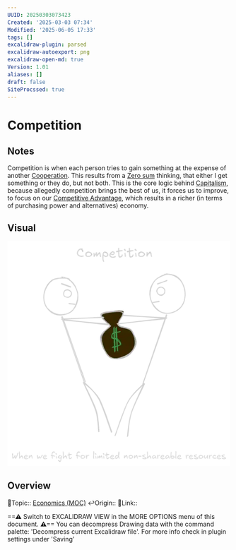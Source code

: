 ```yaml
---
UUID: 20250303073423
Created: '2025-03-03 07:34'
Modified: '2025-06-05 17:33'
tags: []
excalidraw-plugin: parsed
excalidraw-autoexport: png
excalidraw-open-md: true
Version: 1.01
aliases: []
draft: false
SiteProcssed: true
---
```


# Competition

## Notes

Competition is when each person tries to gain something at the expense of another [Cooperation](/notes/cooperation.md). This results from a [Zero sum](/notes/binary-thinking.md) thinking, that either I get something or they do, but not both. This is the core logic behind [Capitalism](/notes/capitalism.md), because allegedly competition brings the best of us, it forces us to improve, to focus on our [Competitive Advantage](/notes/competitive-advantage.md), which results in a richer (in terms of purchasing power and alternatives) economy.

## Visual

![Competition.webp](/notes/competition.webp)
## Overview
🔼Topic:: [Economics (MOC)](/mocs/economics-moc.md)
↩️Origin::
🔗Link::

==⚠ Switch to EXCALIDRAW VIEW in the MORE OPTIONS menu of this document. ⚠== You can decompress Drawing data with the command palette: 'Decompress current Excalidraw file'. For more info check in plugin settings under 'Saving'
